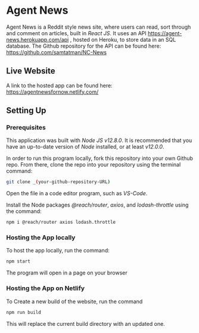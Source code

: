 # Agent News

Agent News is a Reddit style news site, where users can read, sort through and comment on articles, built in _React JS_.
It uses an API https://agent-news.herokuapp.com/api , hosted on Heroku, to store data in an SQL database. The Github repository for the API can be found here: https://github.com/samtatman/NC-News

## Live Website

A link to the hosted app can be found here: https://agentnewsfornow.netlify.com/

## Setting Up

### Prerequisites

This application was built with _Node JS v12.8.0_. It is recommended that you have an up-to-date version of _Node_ installed, or at least _v12.0.0_.

In order to run this program locally, fork this repository into your own Github repo. From there, clone the repo into your repository using the terminal command:

```bash
git clone _(your-github-repository-URL)
```

Open the file in a code editor program, such as _VS-Code_.

Install the Node packages _@reach/router_, _axios_, and _lodash-throttle_ using the command:

```bash
npm i @reach/router axios lodash.throttle
```

### Hosting the App locally

To host the app locally, run the command:

```bash
npm start
```

The program will open in a page on your browser

### Hosting the App on Netlify

To Create a new build of the website, run the command

```bash
npm run build
```

This will replace the current build directory with an updated one.
